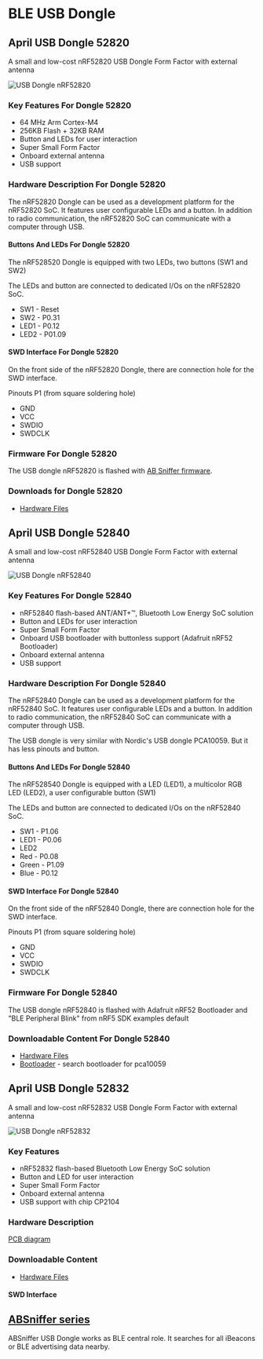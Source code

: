 # BLE USB Dongle

## April USB Dongle 52820

A small and low-cost nRF52820 USB Dongle Form Factor with external antenna

![USB Dongle nRF52820](https://i1.aprbrother.com/usb-nrf52.jpg-320.jpg)

### Key Features For Dongle 52820

* 64 MHz Arm Cortex-M4
* 256KB Flash + 32KB RAM
* Button and LEDs for user interaction
* Super Small Form Factor
* Onboard external antenna
* USB support

### Hardware Description For Dongle 52820

The nRF52820 Dongle can be used as a development platform for the nRF52820 SoC. It features user
configurable LEDs and a button. In addition to radio communication, the nRF52820 SoC can communicate with a computer through USB.

#### Buttons And LEDs For Dongle 52820 

The nRF528520 Dongle is equipped with two LEDs, two buttons (SW1 and SW2)

The LEDs and button are connected to dedicated I/Os on the nRF52820 SoC.

* SW1 - Reset
* SW2 - P0.31
* LED1 - P0.12
* LED2 - P01.09

#### SWD Interface For Dongle 52820

On the front side of the nRF52820 Dongle, there are connection hole for the SWD interface.

Pinouts P1 (from square soldering hole)

* GND
* VCC
* SWDIO
* SWDCLK 

### Firmware For Dongle 52820

The USB dongle nRF52820 is flashed with [AB Sniffer firmware](AT_Commands_For_ABSniffer_528.md).

### Downloads for Dongle 52820

* [Hardware Files](https://github.com/AprilBrother/ab-hardware/tree/master/april-usb-dongle-52820)

## April USB Dongle 52840

A small and low-cost nRF52840 USB Dongle Form Factor with external antenna

![USB Dongle nRF52840](https://i1.aprbrother.com/usb-nrf52.jpg-320.jpg)

### Key Features For Dongle 52840

* nRF52840 flash-based ANT/ANT+™, Bluetooth Low Energy SoC solution
* Button and LEDs for user interaction
* Super Small Form Factor
* Onboard USB bootloader with buttonless support (Adafruit nRF52 Bootloader)
* Onboard external antenna
* USB support

### Hardware Description For Dongle 52840

The nRF52840 Dongle can be used as a development platform for the nRF52840 SoC. It features user
configurable LEDs and a button. In addition to
radio communication, the nRF52840 SoC can communicate with a computer through USB.

The USB dongle is very similar with Nordic's USB dongle PCA10059. But it has less pinouts and button.

#### Buttons And LEDs For Dongle 52840 

The nRF528540 Dongle is equipped with a LED (LED1), a multicolor RGB LED (LED2), a user configurable button (SW1)

The LEDs and button are connected to dedicated I/Os on the nRF52840 SoC.

* SW1 - P1.06
* LED1 - P0.06
* LED2
 * Red - P0.08
 * Green - P1.09
 * Blue - P0.12

#### SWD Interface For Dongle 52840

On the front side of the nRF52840 Dongle, there are connection hole for the SWD interface.

Pinouts P1 (from square soldering hole)

* GND
* VCC
* SWDIO
* SWDCLK 

### Firmware For Dongle 52840

The USB dongle nRF52840 is flashed with Adafruit nRF52 Bootloader and "BLE Peripheral Blink" from nRF5 SDK examples default

### Downloadable Content For Dongle 52840

* [Hardware Files](https://github.com/AprilBrother/ab-hardware/tree/master/april-usb-dongle-52840)
* [Bootloader](https://github.com/adafruit/Adafruit_nRF52_Bootloader/releases) - search bootloader for pca10059

## April USB Dongle 52832

A small and low-cost nRF52832 USB Dongle Form Factor with external antenna

![USB Dongle nRF52832](https://i1.aprbrother.com/usb-nrf52.jpg-320.jpg)

### Key Features

* nRF52832 flash-based Bluetooth Low Energy SoC solution
* Button and LED for user interaction
* Super Small Form Factor
* Onboard external antenna
* USB support with chip CP2104

### Hardware Description

[PCB diagram](https://i1.aprbrother.com/dongle-52832-diagram.png)

### Downloadable Content

* [Hardware Files](https://github.com/AprilBrother/ab-hardware/tree/master/april-usb-dongle-52832)

#### SWD Interface

## [ABSniffer series](ABSniffer.md)

ABSniffer USB Dongle works as BLE central role. It searches for all iBeacons or BLE advertising data nearby.
